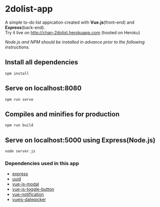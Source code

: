 # 2dolist-app
A simple to-do list appication created with **Vue.js**(front-end) and **Express**(back-end).
<br>
Try it live on http://chan-2dolist.herokuapp.com (hosted on Heroku)

*Node.js and NPM should be installed in advance prior to the following instructions.*

## Install all dependencies
```
npm install
```

## Serve on localhost:8080
```
npm run serve
```

## Compiles and minifies for production
```
npm run build
```

## Serve on localhost:5000 using Express(Node.js)
```
node server.js
```

### Dependencies used in this app
- [express](https://www.npmjs.com/package/express)
- [uuid](https://www.npmjs.com/package/uuid)
- [vue-js-modal](https://www.npmjs.com/package/vue-js-modal)
- [vue-js-toggle-button](https://www.npmjs.com/package/vue-js-toggle-button)
- [vue-notification](https://www.npmjs.com/package/vue-notification)
- [vuejs-datepicker](https://www.npmjs.com/package/vuejs-datepicker)
